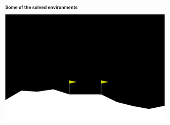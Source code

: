 **Some of the solved environments**

![](https://github.com/Jens21/Solving-Gym-with-DDPG/blob/main/Box2D/LunarLander/screen.gif)
